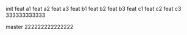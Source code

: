 init
feat a1
feat a2
feat a3
feat b1
feat b2
feat b3
feat c1
feat c2
feat c3 333333333333

master 222222222222222